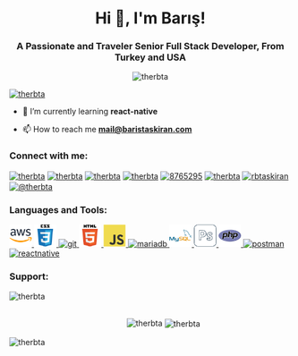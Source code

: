 <h1 align="center">Hi 👋, I'm Barış!</h1>
<h3 align="center">A Passionate and Traveler Senior Full Stack Developer, From Turkey and USA</h3>

<p align="center">
  <img src="https://komarev.com/ghpvc/?username=therbta&label=Profile%20views&color=0e75b6&style=flat&show_icons=true&theme=radical" alt="therbta" />
  <div> <a href="https://twitter.com/therbta" target="blank"><img src="https://img.shields.io/twitter/follow/therbta?logo=twitter&style=for-the-badge" alt="therbta" /></a> </div>
</p>


- 🌱 I’m currently learning **react-native**

- 📫 How to reach me **mail@baristaskiran.com**

<h3 align="left">Connect with me:</h3>
<p align="left">
<a href="https://codepen.io/therbta" target="blank"><img align="center" src="https://cdn.jsdelivr.net/npm/simple-icons@3.0.1/icons/codepen.svg" alt="therbta" height="30" width="40" /></a>
<a href="https://dev.to/therbta" target="blank"><img align="center" src="https://cdn.jsdelivr.net/npm/simple-icons@3.0.1/icons/dev-dot-to.svg" alt="therbta" height="30" width="40" /></a>
<a href="https://twitter.com/therbta" target="blank"><img align="center" src="https://cdn.jsdelivr.net/npm/simple-icons@3.0.1/icons/twitter.svg" alt="therbta" height="30" width="40" /></a>
<a href="https://linkedin.com/in/therbta" target="blank"><img align="center" src="https://cdn.jsdelivr.net/npm/simple-icons@3.0.1/icons/linkedin.svg" alt="therbta" height="30" width="40" /></a>
<a href="https://stackoverflow.com/users/8765295" target="blank"><img align="center" src="https://cdn.jsdelivr.net/npm/simple-icons@3.0.1/icons/stackoverflow.svg" alt="8765295" height="30" width="40" /></a>
<a href="https://codesandbox.com/therbta" target="blank"><img align="center" src="https://cdn.jsdelivr.net/npm/simple-icons@3.0.1/icons/codesandbox.svg" alt="therbta" height="30" width="40" /></a>
<a href="https://instagram.com/rbtaskiran" target="blank"><img align="center" src="https://cdn.jsdelivr.net/npm/simple-icons@3.0.1/icons/instagram.svg" alt="rbtaskiran" height="30" width="40" /></a>
<a href="https://medium.com/@therbta" target="blank"><img align="center" src="https://cdn.jsdelivr.net/npm/simple-icons@3.0.1/icons/medium.svg" alt="@therbta" height="30" width="40" /></a>
</p>

<h3 align="left">Languages and Tools:</h3>
<p align="left"> <a href="https://aws.amazon.com" target="_blank"> <img src="https://raw.githubusercontent.com/devicons/devicon/master/icons/amazonwebservices/amazonwebservices-original-wordmark.svg" alt="aws" width="40" height="40"/> </a> <a href="https://www.w3schools.com/css/" target="_blank"> <img src="https://raw.githubusercontent.com/devicons/devicon/master/icons/css3/css3-original-wordmark.svg" alt="css3" width="40" height="40"/> </a> <a href="https://git-scm.com/" target="_blank"> <img src="https://www.vectorlogo.zone/logos/git-scm/git-scm-icon.svg" alt="git" width="40" height="40"/> </a> <a href="https://www.w3.org/html/" target="_blank"> <img src="https://raw.githubusercontent.com/devicons/devicon/master/icons/html5/html5-original-wordmark.svg" alt="html5" width="40" height="40"/> </a> <a href="https://developer.mozilla.org/en-US/docs/Web/JavaScript" target="_blank"> <img src="https://raw.githubusercontent.com/devicons/devicon/master/icons/javascript/javascript-original.svg" alt="javascript" width="40" height="40"/> </a> <a href="https://mariadb.org/" target="_blank"> <img src="https://www.vectorlogo.zone/logos/mariadb/mariadb-icon.svg" alt="mariadb" width="40" height="40"/> </a> <a href="https://www.mysql.com/" target="_blank"> <img src="https://raw.githubusercontent.com/devicons/devicon/master/icons/mysql/mysql-original-wordmark.svg" alt="mysql" width="40" height="40"/> </a> <a href="https://www.photoshop.com/en" target="_blank"> <img src="https://raw.githubusercontent.com/devicons/devicon/master/icons/photoshop/photoshop-line.svg" alt="photoshop" width="40" height="40"/> </a> <a href="https://www.php.net" target="_blank"> <img src="https://raw.githubusercontent.com/devicons/devicon/master/icons/php/php-original.svg" alt="php" width="40" height="40"/> </a> <a href="https://postman.com" target="_blank"> <img src="https://www.vectorlogo.zone/logos/getpostman/getpostman-icon.svg" alt="postman" width="40" height="40"/> </a> <a href="https://reactnative.dev/" target="_blank"> <img src="https://reactnative.dev/img/header_logo.svg" alt="reactnative" width="40" height="40"/> </a> </p>

<h3 align="left">Support:</h3>
<p><a href="https://www.buymeacoffee.com/therbta"> <img align="left" src="https://cdn.buymeacoffee.com/buttons/v2/default-yellow.png" height="50" width="210" alt="therbta" /></a></p><br><br>

<p><img align="left" src="https://github-readme-stats.vercel.app/api/top-langs?username=therbta&show_icons=true&locale=en&layout=compact" alt="therbta" /></p>

<p>&nbsp;<img align="center" src="https://github-readme-stats.vercel.app/api?username=therbta&show_icons=true&locale=en" alt="therbta" /></p>

<p><img align="center" src="https://github-readme-streak-stats.herokuapp.com/?user=therbta&" alt="therbta" /></p>
